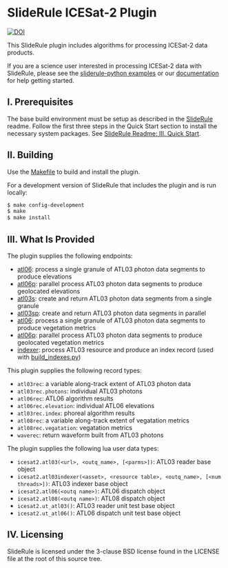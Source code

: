 # SlideRule ICESat-2 Plugin
[![DOI](https://zenodo.org/badge/344240956.svg)](https://zenodo.org/badge/latestdoi/344240956)

This SlideRule plugin includes algorithms for processing ICESat-2 data products.

If you are a science user interested in processing ICESat-2 data with SlideRule, please see the [sliderule-python examples](https://github.com/ICESat2-SlideRule/sliderule-python) or our [documentation](https://slideruleearth.io) for help getting started.

## I. Prerequisites

The base build environment must be setup as described in the [SlideRule](https://github.com/ICESat2-SlideRule/sliderule) readme.  Follow the first three steps in the Quick Start section to install the necessary system packages.  See [SlideRule Readme: III. Quick Start](https://github.com/ICESat2-SlideRule/sliderule/blob/master/README.md#iii-quick-start).


## II. Building

Use the [Makefile](Makefile) to build and install the plugin.

For a development version of SlideRule that includes the plugin and is run locally:
```bash
$ make config-development
$ make
$ make install
```

## III. What Is Provided

The plugin supplies the following endpoints:
* [atl06](endpoints/atl06.lua): process a single granule of ATL03 photon data segments to produce elevations
* [atl06p](endpoints/atl06p.lua): parallel process ATL03 photon data segments to produce geolocated elevations
* [atl03s](endpoints/atl03s.lua): create and return ATL03 photon data segments from a single granule
* [atl03sp](endpoints/atl03sp.lua): create and return ATL03 photon data segments in parallel
* [atl06](endpoints/atl08.lua): process a single granule of ATL03 photon data segments to produce vegetation metrics
* [atl06p](endpoints/atl08p.lua): parallel process ATL03 photon data segments to produce geolocated vegetation metrics
* [indexer](endpoints/idnexer.lua): process ATL03 resource and produce an index record (used with [build_indexes.py](utils/build_indexes.py))

This plugin supplies the following record types:
* `atl03rec`: a variable along-track extent of ATL03 photon data
* `atl03rec.photons`: individual ATL03 photons
* `atl06rec`: ATL06 algorithm results
* `atl06rec.elevation`: individual ATL06 elevations
* `atl03rec.index`: phoreal algorithm results
* `atl08rec`: a variable along-track extent of vegatation metrics
* `atl08rec.vegatation`: vegatation metrics
* `waverec`: return waveform built from ATL03 photons

The plugin supplies the following lua user data types:
* `icesat2.atl03(<url>, <outq_name>, [<parms>])`: ATL03 reader base object
* `icesat2.atl03indexer(<asset>, <resource table>, <outq_name>, [<num threads>])`: ATL03 indexer base object
* `icesat2.atl06(<outq name>)`: ATL06 dispatch object
* `icesat2.atl08(<outq name>)`: ATL08 dispatch object
* `icesat2.ut_atl03()`: ATL03 reader unit test base object
* `icesat2.ut_atl06()`: ATL06 dispatch unit test base object

## IV. Licensing

SlideRule is licensed under the 3-clause BSD license found in the LICENSE file at the root of this source tree.
